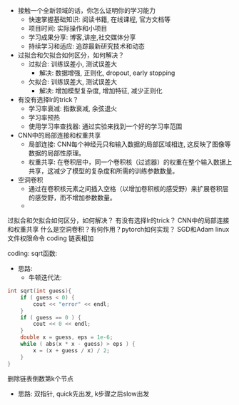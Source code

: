 - 接触一个全新领域的话，你怎么证明你的学习能力
  - 快速掌握基础知识: 阅读书籍, 在线课程, 官方文档等
  - 项目时间: 实际操作和小项目
  - 学习成果分享: 博客,讲座,社交媒体分享
  - 持续学习和适应: 追踪最新研究技术和动态
- 过拟合和欠拟合如何区分，如何解决？
  - 过拟合: 训练误差小, 测试误差大
    - 解决: 数据增强, 正则化, dropout, early stopping
  - 欠拟合: 训练误差大, 测试误差大
    - 解决: 增加模型复杂度, 增加特征, 减少正则化
- 有没有选择lr的trick？
  - 学习率衰减: 指数衰减, 余弦退火
  - 学习率预热
  - 使用学习率查找器: 通过实验来找到一个好的学习率范围
- CNN中的局部连接和权重共享
  - 局部连接: CNN每个神经元只和输入数据的局部区域相连, 这反映了图像等数据的局部性原理。
  - 权重共享: 在卷积层中，同一个卷积核（过滤器）的权重在整个输入数据上共享，这减少了模型的复杂度和所需的训练参数数量。
- 空洞卷积
  - 通过在卷积核元素之间插入空格（以增加卷积核的感受野）来扩展卷积层的感受野，而不增加参数数量。
  - 

过拟合和欠拟合如何区分，如何解决？
有没有选择lr的trick？
CNN中的局部连接和权重共享
什么是空洞卷积？有何作用？pytorch如何实现？
SGD和Adam
linux 文件权限命令
coding 链表相加

coding:
sqrt函数:
- 思路: 
  - 牛顿迭代法: 
```cpp
int sqrt(int guess){
    if ( guess < 0) {
        cout << "error" << endl;
    } 
    if ( guess == 0 ) {
        cout << 0 << endl;
    }
    double x = guess, eps = 1e-6;
    while ( abs(x * x - guess) > eps ) {
        x = (x + guess / x) / 2;
    }
}
```
删除链表倒数第k个节点
- 思路: 双指针, quick先出发, k步骤之后slow出发


